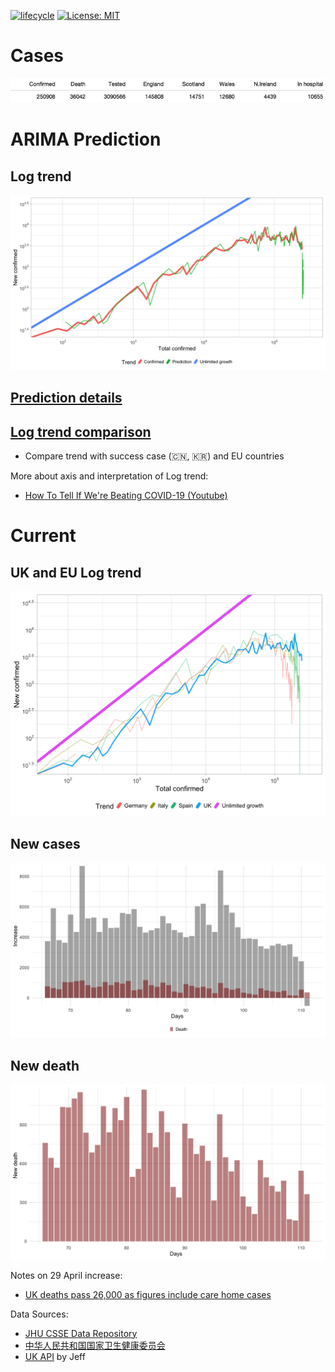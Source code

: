 
[![lifecycle](https://img.shields.io/badge/lifecycle-experimental-orange.svg)](https://www.tidyverse.org/lifecycle/#experimental) [![License: MIT](https://img.shields.io/github/license/r-lib/ghactions.svg?style=flat)](https://opensource.org/licenses/MIT)

# Cases

![case](plot/CurrentStat.png)

# ARIMA Prediction
## Log trend
![uk figure](prediction/UKlogTrend.png)

## [Prediction details](./predictionFigures.html)



## [Log trend comparison](./trendFigures.html)
- Compare trend with success case (🇨🇳, 🇰🇷) and EU countries


More about axis and interpretation of Log trend: 

- [How To Tell If We're Beating COVID-19 (Youtube)](https://youtu.be/54XLXg4fYsc)

# Current

## UK and EU Log trend
![UK trend](plot/UKlogTrend.png)

## New cases
![daily figure](plot/DailyIncrease.png)

## New death
![death](plot/DeathIncrease.png)

Notes on 29 April increase:
- [UK deaths pass 26,000 as figures include care home cases](https://www.bbc.co.uk/news/uk-52478085)

Data Sources: 
- [JHU CSSE Data Repository](https://github.com/CSSEGISandData/COVID-19)
- [中华人民共和国国家卫生健康委员会](http://www.nhc.gov.cn/xcs/yqtb/list_gzbd.shtml)
- [UK API](https://github.com/isjeffcom/coronvirusFigureUK) by Jeff

